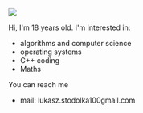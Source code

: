 ![](https://media.giphy.com/media/26FeUjF88goLxusOQ/giphy.gif)

Hi, I'm 18 years old. 
I'm interested in:
- algorithms and computer science
- operating systems
- C++ coding
- Maths

You can reach me
- mail: lukasz.stodolka100gmail.com
